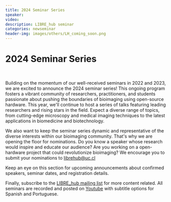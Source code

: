 ```yaml
---
title: 2024 Seminar Series 
speaker: 
video: 
description: LIBRE_hub seminar
categories: newseminar
header-img: images/others/LH_coming_soon.png
---
```


# 2024 Seminar Series

<br>

Building on the momentum of our well-received seminars in 2022 and 2023, we are excited to announce the 2024 seminar series! This ongoing program fosters a vibrant community of researchers, practitioners, and students passionate about pushing the boundaries of bioimaging using open-source hardware. This year, we'll continue to host a series of talks featuring leading researchers and rising stars in the field. Expect a diverse range of topics, from cutting-edge microscopy and medical imaging techniques to the latest applications in biomedicine and biotechnology.

We also want to keep the seminar series dynamic and representative of the diverse interests within our bioimaging community. That's why we are opening the floor for nominations. Do you know a speaker whose research would inspire and educate our audience? Are you working on a open-hardware project that could revolutionize bioimaging? We encourage you to submit your nominations to librehub@uc.cl

Keep an eye on this section for upcoming announcements about confirmed speakers, seminar dates, and registration details.

Finally, subscribe to the [LIBRE_hub mailing list](https://mailchi.mp/2efa11be3d6b/libre_hub) for more content related. All seminars are recorded and posted on [Youtube](https://www.youtube.com/channel/UCKaffupDA8KKrDE0rd668Xw) with subtitle options for Spanish and Portuguese.